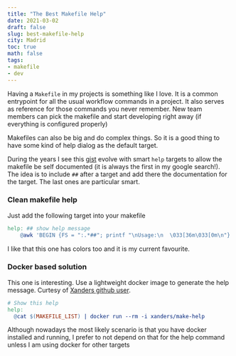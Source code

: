 ```yaml
---
title: "The Best Makefile Help"
date: 2021-03-02
draft: false
slug: best-makefile-help
city: Madrid
toc: true
math: false
tags:
- makefile
- dev
---
```



Having a `Makefile` in my projects is something like I love. It is a common entrypoint for all the usual workflow commands in a project. It also serves as reference for those commands you never remember. New team members can pick the makefile and start developing right away (if everything is configured properly)


Makefiles can also be big and do complex things. So it is a good thing to have some kind of help dialog as the default target.


During the years I see this [gist](https://gist.github.com/prwhite/8168133) evolve with smart `help` targets to allow the makefile be self documented (it is always the first in my google search!). The idea is to include `##` after a target and add there the documentation for the target. The last ones are particular smart.


### Clean makefile help


Just add the following target into your makefile


```makefile
help: ## show help message
	@awk 'BEGIN {FS = ":.*##"; printf "\nUsage:\n  \033[36m\033[0m\n"} /^[$()% a-zA-Z_-]+:.*?##/ { printf "  \033[36m%-15s\033[0m %s\n", $1, $2 } /^##@/ { printf "\n\033[1m%s\033[0m\n", substr($0, 5) } ' $(MAKEFILE_LIST)
```


I like that this one has colors too and it is my current favourite.


### Docker based solution


This one is interesting. Use a lightweight docker image to generate the help message. Curtesy of [Xanders github user](https://github.com/Xanders).


```makefile
# Show this help
help:
  @cat $(MAKEFILE_LIST) | docker run --rm -i xanders/make-help
```


Although nowadays the most likely scenario is that you have docker installed and running, I prefer to not depend on that for the help command unless I am using docker for other targets 


